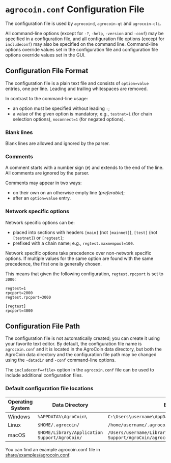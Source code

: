 # `agrocoin.conf` Configuration File

The configuration file is used by `agrocoind`, `agrocoin-qt` and `agrocoin-cli`.

All command-line options (except for `-?`, `-help`, `-version` and `-conf`) may be specified in a configuration file, and all configuration file options (except for `includeconf`) may also be specified on the command line. Command-line options override values set in the configuration file and configuration file options override values set in the GUI.

## Configuration File Format

The configuration file is a plain text file and consists of `option=value` entries, one per line. Leading and trailing whitespaces are removed.

In contrast to the command-line usage:
- an option must be specified without leading `-`;
- a value of the given option is mandatory; e.g., `testnet=1` (for chain selection options), `noconnect=1` (for negated options).

### Blank lines

Blank lines are allowed and ignored by the parser.

### Comments

A comment starts with a number sign (`#`) and extends to the end of the line. All comments are ignored by the parser.

Comments may appear in two ways:
- on their own on an otherwise empty line (_preferable_);
- after an `option=value` entry.

### Network specific options

Network specific options can be:
- placed into sections with headers `[main]` (not `[mainnet]`), `[test]` (not `[testnet]`) or `[regtest]`;
- prefixed with a chain name; e.g., `regtest.maxmempool=100`.

Network specific options take precedence over non-network specific options.
If multiple values for the same option are found with the same precedence, the
first one is generally chosen.

This means that given the following configuration, `regtest.rpcport` is set to `3000`:

```
regtest=1
rpcport=2000
regtest.rpcport=3000

[regtest]
rpcport=4000
```

## Configuration File Path

The configuration file is not automatically created; you can create it using your favorite text editor. By default, the configuration file name is `agrocoin.conf` and it is located in the AgroCoin data directory, but both the AgroCoin data directory and the configuration file path may be changed using the `-datadir` and `-conf` command-line options.

The `includeconf=<file>` option in the `agrocoin.conf` file can be used to include additional configuration files.

### Default configuration file locations

Operating System | Data Directory | Example Path
-- | -- | --
Windows | `%APPDATA%\AgroCoin\` | `C:\Users\username\AppData\Roaming\AgroCoin\agrocoin.conf`
Linux | `$HOME/.agrocoin/` | `/home/username/.agrocoin/agrocoin.conf`
macOS | `$HOME/Library/Application Support/AgroCoin/` | `/Users/username/Library/Application Support/AgroCoin/agrocoin.conf`

You can find an example agrocoin.conf file in [share/examples/agrocoin.conf](../share/examples/agrocoin.conf).
